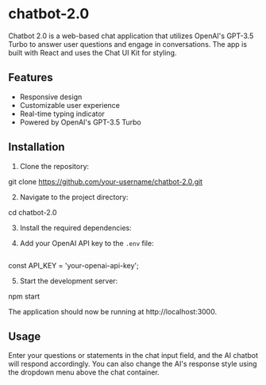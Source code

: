 # chatbot-2.0

Chatbot 2.0 is a web-based chat application that utilizes OpenAI's GPT-3.5 Turbo to answer user questions and engage in conversations. The app is built with React and uses the Chat UI Kit for styling.

## Features

- Responsive design
- Customizable user experience
- Real-time typing indicator
- Powered by OpenAI's GPT-3.5 Turbo

## Installation

1. Clone the repository:

 git clone https://github.com/your-username/chatbot-2.0.git

2. Navigate to the project directory:

 cd chatbot-2.0

3. Install the required dependencies:


4. Add your OpenAI API key to the `.env` file:
   
   ```javascript
 const API_KEY = 'your-openai-api-key';

5. Start the development server:

 npm start

 The application should now be running at http://localhost:3000.


## Usage
  Enter your questions or statements in the chat input field, and the AI chatbot will respond accordingly. You can also change the AI's response style   using the dropdown menu above the chat container.




